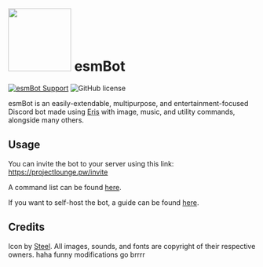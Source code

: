 # <img src="https://github.com/esmBot/esmBot/raw/master/esmbot.png" width="128"> esmBot
[![esmBot Support](https://discordapp.com/api/guilds/592399417676529688/embed.png)](https://discord.gg/vfFM7YT) ![GitHub license](https://img.shields.io/github/license/esmBot/esmBot.svg)


esmBot is an easily-extendable, multipurpose, and entertainment-focused Discord bot made using [Eris](https://abal.moe/Eris/) with image, music, and utility commands, alongside many others.

## Usage
You can invite the bot to your server using this link: https://projectlounge.pw/invite

A command list can be found [here](https://projectlounge.pw/esmBot/help.html).

If you want to self-host the bot, a guide can be found [here](https://github.com/esmBot/esmBot/wiki/Setup).

## Credits
Icon by [Steel](https://twitter.com/MintBurrow).
All images, sounds, and fonts are copyright of their respective owners.
haha funny modifications go brrrr
